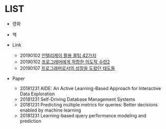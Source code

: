 # LIST

- 영화

- 책

- Link
  - 20190102 [인텔리제이 활용 꿀팁 42가지](https://www.popit.kr/인텔리j-활용-꿀팁-42가지-정리/)
  - 20190102 [프로그래머에게 적합한 의도적 수련2](http://www.insightbook.co.kr/13171)
  - 20190107 [프로그래머로서의 성장을 도왔던 태도들](https://ahnheejong.name/articles/becoming-better-programmer/)
  
- Paper
  - 20181231 AIDE: An Active Learning-Based Approach for Interactive Data Exploration
  - 20181231 Self-Driving Database Management Systems
  - 20181231 Predicting multiple metrics for queries: Better decisions enabled by machine learning
  - 20181231 Learning-based query performance modeling and prediction